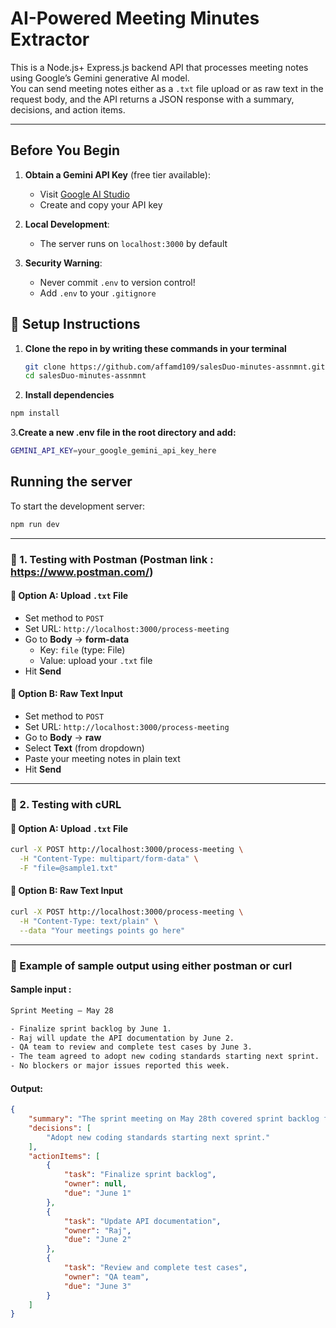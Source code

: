 # AI-Powered Meeting Minutes Extractor

This is a Node.js+ Express.js backend API that processes meeting notes using Google’s Gemini generative AI model.  
You can send meeting notes either as a `.txt` file upload or as raw text in the request body, and the API returns a JSON response with a summary, decisions, and action items.

---

## Before You Begin

1. **Obtain a Gemini API Key** (free tier available):
   - Visit [Google AI Studio](https://aistudio.google.com/)
   - Create and copy your API key

2. **Local Development**:
   - The server runs on `localhost:3000` by default

3. **Security Warning**:
   - Never commit `.env` to version control!
   - Add `.env` to your `.gitignore`
  

## 🚀 Setup Instructions

1. **Clone the repo in by writing these commands in  your terminal**  
   ```bash
   git clone https://github.com/affamd109/salesDuo-minutes-assnmnt.git
   cd salesDuo-minutes-assnmnt
   ```
2. **Install dependencies** 

```bash
npm install

```

3.**Create a new .env file in the root directory and add:**
   ```bash
   GEMINI_API_KEY=your_google_gemini_api_key_here
   ```

##  Running the server
To start the development server:

```bash
npm run dev
```

---

### 📌 1. Testing with Postman (Postman link : https://www.postman.com/)

#### 🔹 Option A: Upload `.txt` File

- Set method to `POST`
- Set URL: `http://localhost:3000/process-meeting`
- Go to **Body** → **form-data**
  - Key: `file` (type: File)
  - Value: upload your `.txt` file
- Hit **Send**



#### 🔹 Option B: Raw Text Input

- Set method to `POST`
- Set URL: `http://localhost:3000/process-meeting`
- Go to **Body** → **raw**
- Select **Text** (from dropdown)
- Paste your meeting notes in plain text
- Hit **Send**

---

### 🧪 2. Testing with cURL

#### 🔹 Option A: Upload `.txt` File

```bash
curl -X POST http://localhost:3000/process-meeting \
  -H "Content-Type: multipart/form-data" \
  -F "file=@sample1.txt"
```
#### 🔹 Option B: Raw Text Input
```bash
curl -X POST http://localhost:3000/process-meeting \
  -H "Content-Type: text/plain" \
  --data "Your meetings points go here"
```
---

### 📌 Example of sample output using either postman or curl

#### Sample input : 

```bash
Sprint Meeting – May 28

- Finalize sprint backlog by June 1.  
- Raj will update the API documentation by June 2.  
- QA team to review and complete test cases by June 3.  
- The team agreed to adopt new coding standards starting next sprint.  
- No blockers or major issues reported this week.

```

#### Output:

```json
{
    "summary": "The sprint meeting on May 28th covered sprint backlog finalization, API documentation updates, QA test case completion, and the adoption of new coding standards in the next sprint.  No significant roadblocks were reported.",
    "decisions": [
        "Adopt new coding standards starting next sprint."
    ],
    "actionItems": [
        {
            "task": "Finalize sprint backlog",
            "owner": null,
            "due": "June 1"
        },
        {
            "task": "Update API documentation",
            "owner": "Raj",
            "due": "June 2"
        },
        {
            "task": "Review and complete test cases",
            "owner": "QA team",
            "due": "June 3"
        }
    ]
}
```
